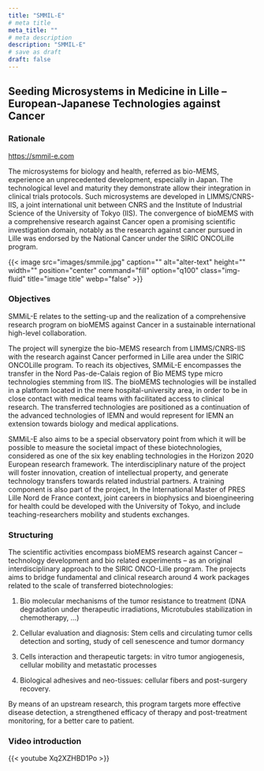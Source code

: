```yaml
---
title: "SMMIL-E"
# meta title
meta_title: ""
# meta description
description: "SMMIL-E"
# save as draft
draft: false
---
```



## Seeding Microsystems in Medicine in Lille – European-Japanese Technologies against Cancer
### Rationale

https://smmil-e.com

The microsystems for biology and health, referred as bio-MEMS, experience an unprecedented development, especially in Japan. The technological level and maturity they demonstrate allow their integration in clinical trials protocols. Such microsystems are developed in LIMMS/CNRS-IIS, a joint international unit between CNRS and the Institute of Industrial Science of the University of Tokyo (IIS). The convergence of bioMEMS with a comprehensive research against Cancer open a promising scientific investigation domain, notably as the research against cancer pursued in Lille was endorsed by the National Cancer under the SIRIC ONCOLille program.


{{< image src="images/smmile.jpg" caption="" alt="alter-text" height="" width="" position="center" command="fill" option="q100" class="img-fluid" title="image title"  webp="false" >}}

### Objectives

SMMiL-E relates to the setting-up and the realization of a comprehensive research program on bioMEMS against Cancer in a sustainable international high-level collaboration.

The project will synergize the bio-MEMS research from LIMMS/CNRS-IIS with the research against Cancer performed in Lille area under the SIRIC ONCOLille program. To reach its objectives, SMMiL-E encompasses the transfer in the Nord Pas-de-Calais region of Bio MEMS type micro technologies stemming from IIS. The bioMEMS technologies will be installed in a platform located in the mere hospital-university area, in order to be in close contact with medical teams with facilitated access to clinical research. The transferred technologies are positioned as a continuation of the advanced technologies of IEMN and would represent for IEMN an extension towards biology and medical applications.

SMMiL-E also aims to be a special observatory point from which it will be possible to measure the societal impact of these biotechnologies, considered as one of the six key enabling technologies in the Horizon 2020 European research framework. The interdisciplinary nature of the project will foster innovation, creation of intellectual property, and generate technology transfers towards related industrial partners. A training component is also part of the project, In the International Master of PRES Lille Nord de France context, joint careers in biophysics and bioengineering for health could be developed with the University of Tokyo, and include teaching-researchers mobility and students exchanges.

### Structuring

The scientific activities encompass bioMEMS research against Cancer – technology development and bio related experiments – as an original interdisciplinary approach to the SIRIC ONCO-Lille program. The projects aims to bridge fundamental and clinical research around 4 work packages related to the scale of transferred biotechnologies:

1. Bio molecular mechanisms of the tumor resistance to treatment (DNA degradation under therapeutic irradiations, Microtubules stabilization in chemotherapy, …)

2. Cellular evaluation and diagnosis: Stem cells and circulating tumor cells detection and sorting, study of cell senescence and tumor dormancy

3. Cells interaction and therapeutic targets: in vitro tumor angiogenesis, cellular mobility and metastatic processes

4. Biological adhesives and neo-tissues: cellular fibers and post-surgery recovery.

By means of an upstream research, this program targets more effective disease detection, a strengthened efficacy of therapy and post-treatment monitoring, for a better care to patient. 

### Video introduction

{{< youtube Xq2XZHBD1Po >}}

